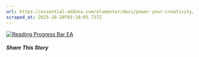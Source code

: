 ```yaml
---
url: https://essential-addons.com/elementor/docs/power-your-creativity/reading-progress-bar/
scraped_at: 2025-10-20T03:10:05.737Z
---
```


[![Reading Progress Bar EA](https://essential-addons.com/wp-content/uploads/2019/07/Reading-Progress-Bar.gif)](https://essential-addons.com/wp-content/uploads/2019/07/Reading-Progress-Bar.gif)

##### Share This Story